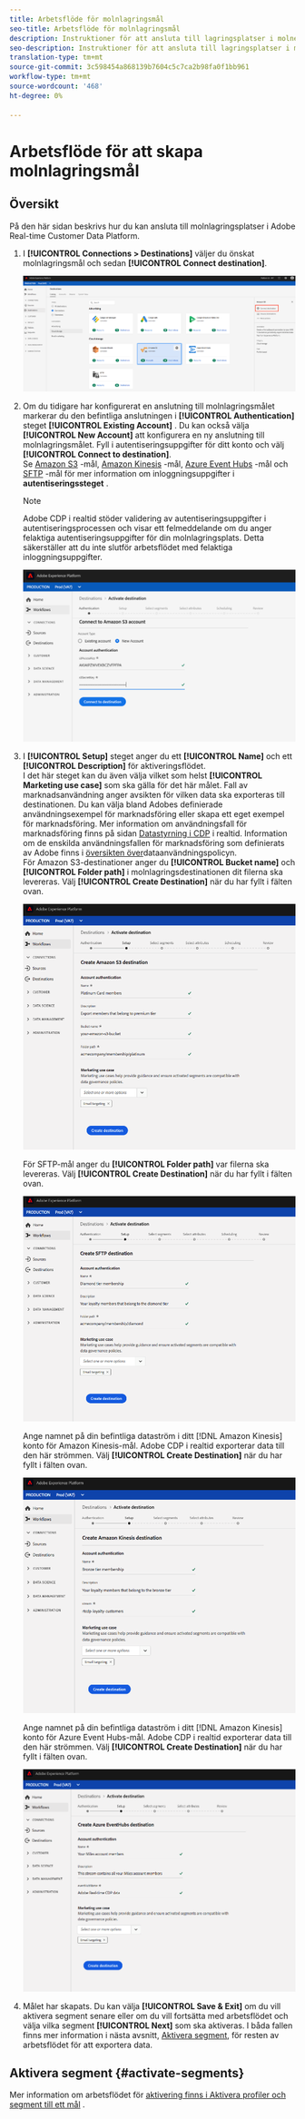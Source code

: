 ```yaml
---
title: Arbetsflöde för molnlagringsmål
seo-title: Arbetsflöde för molnlagringsmål
description: Instruktioner för att ansluta till lagringsplatser i molnet
seo-description: Instruktioner för att ansluta till lagringsplatser i molnet
translation-type: tm+mt
source-git-commit: 3c598454a868139b7604c5c7ca2b98fa0f1bb961
workflow-type: tm+mt
source-wordcount: '468'
ht-degree: 0%

---
```



# Arbetsflöde för att skapa molnlagringsmål

## Översikt

På den här sidan beskrivs hur du kan ansluta till molnlagringsplatser i Adobe Real-time Customer Data Platform.

1. I **[!UICONTROL Connections > Destinations]** väljer du önskat molnlagringsmål och sedan **[!UICONTROL Connect destination]**.

   ![Anslut till molnlagringsmålet](/help/rtcdp/destinations/assets/connect-cloud-destination.png)

2. Om du tidigare har konfigurerat en anslutning till molnlagringsmålet markerar du den befintliga anslutningen i **[!UICONTROL Authentication]** steget **[!UICONTROL Existing Account]** . Du kan också välja **[!UICONTROL New Account]** att konfigurera en ny anslutning till molnlagringsmålet. Fyll i autentiseringsuppgifter för ditt konto och välj **[!UICONTROL Connect to destination]**. <br> Se [Amazon S3](/help/rtcdp/destinations/amazon-s3-destination.md) -mål, [Amazon Kinesis](/help/rtcdp/destinations/amazon-kinesis-destination.md) -mål, [Azure Event Hubs](/help/rtcdp/destinations/azure-event-hubs-destination.md) -mål och [SFTP](/help/rtcdp/destinations/sftp-destination.md) -mål för mer information om inloggningsuppgifter i **autentiseringssteget** .

   >[!NOTE]
   >
   >Adobe CDP i realtid stöder validering av autentiseringsuppgifter i autentiseringsprocessen och visar ett felmeddelande om du anger felaktiga autentiseringsuppgifter för din molnlagringsplats. Detta säkerställer att du inte slutför arbetsflödet med felaktiga inloggningsuppgifter.

   ![Anslut till molnlagringsmålet - autentiseringssteg](/help/rtcdp/destinations/assets/cloud-destinations-authentication-step.png)

3. I **[!UICONTROL Setup]** steget anger du ett **[!UICONTROL Name]** och ett **[!UICONTROL Description]** för aktiveringsflödet. <br>
I det här steget kan du även välja vilket som helst **[!UICONTROL Marketing use case]** som ska gälla för det här målet. Fall av marknadsanvändning anger avsikten för vilken data ska exporteras till destinationen. Du kan välja bland Adobes definierade användningsexempel för marknadsföring eller skapa ett eget exempel för marknadsföring. Mer information om användningsfall för marknadsföring finns på sidan [Datastyrning i CDP](/help/rtcdp/privacy/data-governance-overview.md#destinations) i realtid. Information om de enskilda användningsfallen för marknadsföring som definierats av Adobe finns i [översikten över](/help/data-governance/policies/overview.md#core-actions)dataanvändningspolicyn. <br>
För Amazon S3-destinationer anger du **[!UICONTROL Bucket name]** och **[!UICONTROL Folder path]** i molnlagringsdestinationen dit filerna ska levereras. Välj **[!UICONTROL Create Destination]** när du har fyllt i fälten ovan.

   ![Anslut till molnlagringsmålet för Amazon S3 - autentiseringssteg](/help/rtcdp/destinations/assets/amazon-s3-setup-step.png)

   För SFTP-mål anger du **[!UICONTROL Folder path]** var filerna ska levereras. Välj **[!UICONTROL Create Destination]** när du har fyllt i fälten ovan.

   ![Anslut till molnlagringsmålet för SFTP - autentiseringssteg](/help/rtcdp/destinations/assets/sftp-destinations-setup-step.png)

   Ange namnet på din befintliga dataström i ditt [!DNL Amazon Kinesis] konto för Amazon Kinesis-mål. Adobe CDP i realtid exporterar data till den här strömmen. Välj **[!UICONTROL Create Destination]** när du har fyllt i fälten ovan.

   ![Anslut till Kinesis molnlagringsmål - autentiseringssteg](/help/rtcdp/destinations/assets/kinesis-destinations-setup-step.png)

   Ange namnet på din befintliga dataström i ditt [!DNL Amazon Kinesis] konto för Azure Event Hubs-mål. Adobe CDP i realtid exporterar data till den här strömmen. Välj **[!UICONTROL Create Destination]** när du har fyllt i fälten ovan.

   ![Anslut till Kinesis molnlagringsmål - autentiseringssteg](/help/rtcdp/destinations/assets/eventhubs-destinations-setup-step.png)

4. Målet har skapats. Du kan välja **[!UICONTROL Save & Exit]** om du vill aktivera segment senare eller om du vill fortsätta med arbetsflödet och välja vilka segment **[!UICONTROL Next]** som ska aktiveras. I båda fallen finns mer information i nästa avsnitt, [Aktivera segment](#activate-segments), för resten av arbetsflödet för att exportera data.

## Aktivera segment {#activate-segments}

Mer information om arbetsflödet för [aktivering finns i Aktivera profiler och segment till ett mål](/help/rtcdp/destinations/activate-destinations.md) .